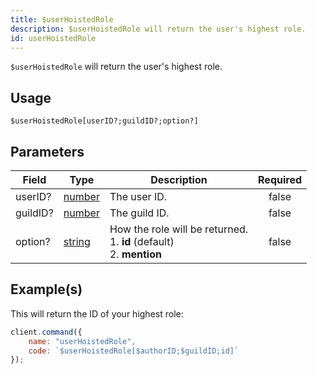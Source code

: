 ```yaml
---
title: $userHoistedRole
description: $userHoistedRole will return the user's highest role.
id: userHoistedRole
---
```


`$userHoistedRole` will return the user's highest role.

## Usage

```aoi
$userHoistedRole[userID?;guildID?;option?]
```

## Parameters

| Field    | Type                                                                                              | Description                                                             | Required |
| -------- | ------------------------------------------------------------------------------------------------- | ----------------------------------------------------------------------- | :------: |
| userID?  | [number](https://developer.mozilla.org/en-US/docs/Web/JavaScript/Reference/Global_Objects/Number) | The user ID.                                                            |  false   |
| guildID? | [number](https://developer.mozilla.org/en-US/docs/Web/JavaScript/Reference/Global_Objects/Number) | The guild ID.                                                           |  false   |
| option?  | [string](https://developer.mozilla.org/en-US/docs/Web/JavaScript/Reference/Global_Objects/String) | How the role will be returned.<br />1. **id** (default)<br />2. **mention** |  false   |

## Example(s)

This will return the ID of your highest role:

```js
client.command({
    name: "userHoistedRole",
    code: `$userHoistedRole[$authorID;$guildID;id]`
});
```
